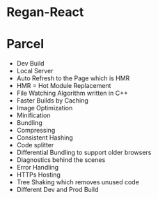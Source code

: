 # Regan-React

# Parcel

- Dev Build
- Local Server
- Auto Refresh to the Page which is HMR
- HMR = Hot Module Replacement
- File Watching Algorithm written in C++
- Faster Builds by Caching
- Image Optimization
- Minification
- Bundling
- Compressing
- Consistent Hashing
- Code splitter
- Differential Bundling to support older browsers
- Diagnostics behind the scenes
- Error Handling
- HTTPs Hosting
- Tree Shaking which removes unused code
- Different Dev and Prod Build
